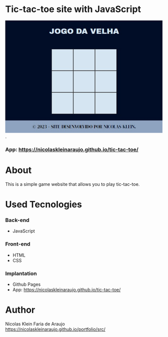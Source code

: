 # Tic-tac-toe site with JavaScript
 <img src="./assets/home-page.jpg" width="500">.
 ### App: https://nicolaskleinaraujo.github.io/tic-tac-toe/
# About
 This is a simple game website that allows you to play tic-tac-toe.

# Used Tecnologies
 ### Back-end
 - JavaScript

 ### Front-end
 - HTML
 - CSS

 ### Implantation
 - Github Pages
 - App: https://nicolaskleinaraujo.github.io/tic-tac-toe/

# Author
 Nicolas Klein Faria de Araujo <br>
 https://nicolaskleinaraujo.github.io/portfolio/src/
